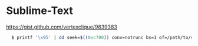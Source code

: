 Sublime-Text
============


https://gist.github.com/vertexclique/9839383

```bash
  $ printf '\x95' | dd seek=$((0xc700)) conv=notrunc bs=1 of=/path/to/sublime_text
```
